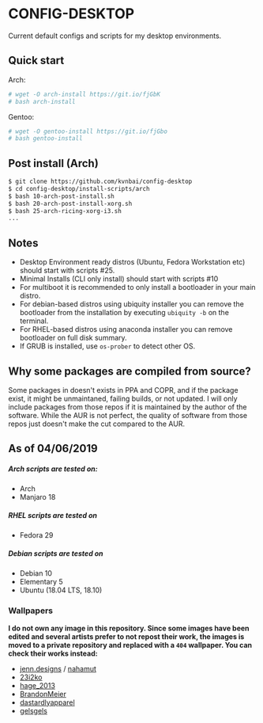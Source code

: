 # CONFIG-DESKTOP

Current default configs and scripts for my desktop environments.

## Quick start

Arch:
```sh
# wget -O arch-install https://git.io/fjGbK
# bash arch-install
```
Gentoo:
```sh
# wget -O gentoo-install https://git.io/fjGbo
# bash gentoo-install
```

## Post install (Arch)

```sh
$ git clone https://github.com/kvnbai/config-desktop
$ cd config-desktop/install-scripts/arch
$ bash 10-arch-post-install.sh
$ bash 20-arch-post-install-xorg.sh
$ bash 25-arch-ricing-xorg-i3.sh
...
```

## Notes
* Desktop Environment ready distros (Ubuntu, Fedora Workstation etc) should start with scripts #25.
* Minimal Installs (CLI only install) should start with scripts #10
* For multiboot it is recommended to only install a bootloader in your main distro.
* For debian-based distros using ubiquity installer you can remove the bootloader from the installation by executing `ubiquity -b` on the terminal.
* For RHEL-based distros using anaconda installer you can remove bootloader on full disk summary.
* If GRUB is installed, use `os-prober` to detect other OS.

## Why some packages are compiled from source?
Some packages in doesn't exists in PPA and COPR, and if the package exist, it might be unmaintaned, failing builds, or not updated. I will only include packages from those repos if it is maintained by the author of the software. While the AUR is not perfect, the quality of software from those repos just doesn't make the cut compared to the AUR.

## As of 04/06/2019

##### Arch scripts are tested on:
* Arch
* Manjaro 18
##### RHEL scripts are tested on
* Fedora 29
##### Debian scripts are tested on
* Debian 10
* Elementary 5
* Ubuntu (18.04 LTS, 18.10)

### Wallpapers
**I do not own any image in this repository. Since some images have been edited and several artists prefer to not repost their work, the images is moved to a private repository and replaced with a `404` wallpaper. You can check their works instead:**

* [jenn.designs](https://www.instagram.com/jenn.designs/) / [nahamut](https://www.instagram.com/nahamut/)
* [23i2ko](https://www.instagram.com/23i2ko/)
* [hage_2013](https://twitter.com/hage_2013/)
* [BrandonMeier](https://www.behance.net/BrandonMeier)
* [dastardlyapparel](https://www.instagram.com/dastardlyapparel/)
* [gelsgels](https://www.deviantart.com/gelsgels/)

